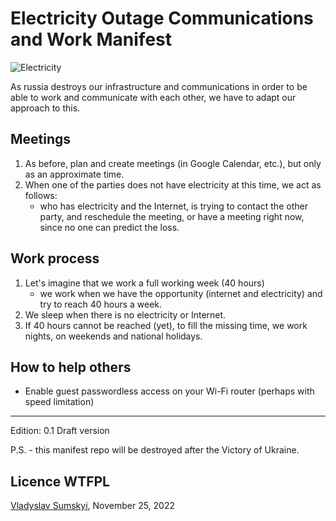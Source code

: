 # Electricity Outage Communications and Work Manifest

![Electricity](https://images.livemint.com/img/2022/08/07/600x338/Electricity_1659887166816_1659887167017_1659887167017.JPG)

As russia destroys our infrastructure and communications in order to be able to work and communicate with each other, we have to adapt our approach to this.
## Meetings
1. As before, plan and create meetings (in Google Calendar, etc.), but only as an approximate time.
2. When one of the parties does not have electricity at this time, we act as follows:
	* who has electricity and the Internet, is trying to contact the other party, and reschedule the meeting, or have a meeting right now, since no one can predict the loss.

## Work process
1. Let's imagine that we work a full working week (40 hours)
	* we work when we have the opportunity (internet and electricity) and try to reach 40 hours a week.
2. We sleep when there is no electricity or Internet.
3. If 40 hours cannot be reached (yet), to fill the missing time, we work nights, on weekends and national holidays.

## How to help others
* Enable guest passwordless access on your Wi-Fi router (perhaps with speed limitation)

<hr>

Edition: 0.1 Draft version

P.S. - this manifest repo will be destroyed after the Victory of Ukraine.

## Licence WTFPL
[Vladyslav Sumskyi](https://sumskyi.github.io/), November 25, 2022
